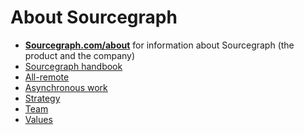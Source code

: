 # About Sourcegraph

- [**Sourcegraph.com/about**](https://sourcegraph.com/about) for information about Sourcegraph (the product and the company)
- [Sourcegraph handbook](../../index.md)
- [All-remote](../remote/index.md)
- [Asynchronous work](../communication/asynchronous-communication.md)
- [Strategy](../../strategy-goals/strategy/index.md)
- [Team](../../team/index.md)
- [Values](../values/index.md)

<!-- TODO(sqs): link to new video -->
